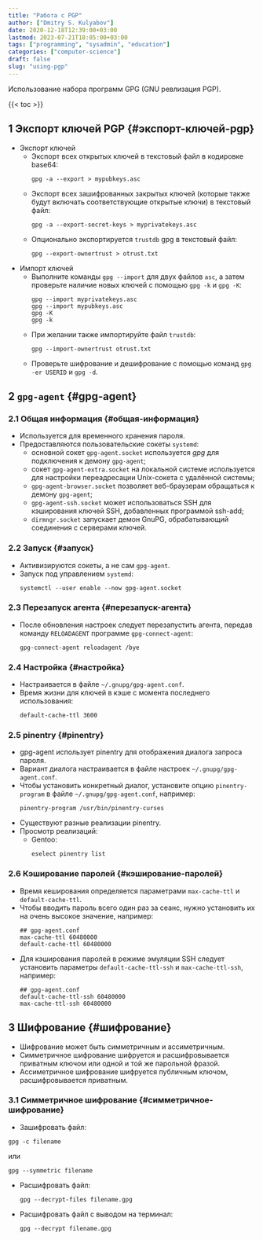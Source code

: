 ```yaml
---
title: "Работа с PGP"
author: ["Dmitry S. Kulyabov"]
date: 2020-12-18T12:39:00+03:00
lastmod: 2023-07-21T18:05:00+03:00
tags: ["programming", "sysadmin", "education"]
categories: ["computer-science"]
draft: false
slug: "using-pgp"
---
```


Использование набора программ GPG (GNU ревлизация PGP).

<!--more-->

{{< toc >}}


## <span class="section-num">1</span> Экспорт ключей PGP {#экспорт-ключей-pgp}

-   Экспорт ключей
    -   Экспорт всех открытых ключей в текстовый файл в кодировке base64:
        ```shell
        gpg -a --export > mypubkeys.asc
        ```
    -   Экспорт всех зашифрованных закрытых ключей (которые также будут включать соответствующие открытые ключи) в текстовый файл:
        ```shell
        gpg -a --export-secret-keys > myprivatekeys.asc
        ```
    -   Опционально экспортируется `trustdb` gpg в текстовый файл:
        ```shell
        gpg --export-ownertrust > otrust.txt
        ```
-   Импорт ключей
    -   Выполните команды `gpg --import` для двух файлов `asc`, а затем проверьте наличие новых ключей с помощью `gpg -k` и `gpg -K`:
        ```shell
        gpg --import myprivatekeys.asc
        gpg --import mypubkeys.asc
        gpg -K
        gpg -k
        ```
    -   При желании также импортируйте файл `trustdb`:
        ```shell
        gpg --import-ownertrust otrust.txt
        ```
    -   Проверьте шифрование и дешифрование с помощью команд `gpg -er USERID` и `gpg -d`.


## <span class="section-num">2</span> `gpg-agent` {#gpg-agent}


### <span class="section-num">2.1</span> Общая информация {#общая-информация}

-   Используется для временного хранения пароля.
-   Предоставляются пользовательские сокеты `systemd`:
    -   основной сокет `gpg-agent.socket` используется _gpg_ для подключения к демону `gpg-agent`;
    -   сокет `gpg-agent-extra.socket` на локальной системе используется для настройки переадресации Unix-сокета с удалённой системы;
    -   `gpg-agent-browser.socket` позволяет веб-браузерам обращаться к демону `gpg-agent`;
    -   `gpg-agent-ssh.socket` может использоваться SSH для кэширования ключей SSH, добавленных программой ssh-add;
    -   `dirmngr.socket` запускает демон GnuPG, обрабатывающий соединения с серверами ключей.


### <span class="section-num">2.2</span> Запуск {#запуск}

-   Активизируются сокеты, а не сам `gpg-agent`.
-   Запуск под управлением `systemd`:
    ```shell
    systemctl --user enable --now gpg-agent.socket
    ```


### <span class="section-num">2.3</span> Перезапуск агента {#перезапуск-агента}

-   После обновления настроек следует перезапустить агента, передав команду `RELOADAGENT` программе `gpg-connect-agent`:
    ```shell
    gpg-connect-agent reloadagent /bye
    ```


### <span class="section-num">2.4</span> Настройка {#настройка}

-   Настраивается в файле `~/.gnupg/gpg-agent.conf`.
-   Время жизни для ключей в кэше с момента последнего использования:
    ```conf-unix
    default-cache-ttl 3600
    ```


### <span class="section-num">2.5</span> pinentry {#pinentry}

-   gpg-agent использует pinentry для отображения диалога запроса пароля.
-   Вариант диалога настраивается в файле настроек `~/.gnupg/gpg-agent.conf`.
-   Чтобы установить конкретный диалог, установите опцию `pinentry-program` в файле `~/.gnupg/gpg-agent.conf`, например:
    ```conf-unix
    pinentry-program /usr/bin/pinentry-curses
    ```
-   Существуют разные реализации pinentry.
-   Просмотр реализаций:
    -   Gentoo:
        ```shell
        eselect pinentry list
        ```


### <span class="section-num">2.6</span> Кэширование паролей {#кэширование-паролей}

-   Время кеширования определяется параметрами `max-cache-ttl` и `default-cache-ttl`.
-   Чтобы вводить пароль всего один раз за сеанс, нужно установить их на очень высокое значение, например:
    ```conf-unix
    ## gpg-agent.conf
    max-cache-ttl 60480000
    default-cache-ttl 60480000
    ```
-   Для кэширования паролей в режиме эмуляции SSH следует установить параметры `default-cache-ttl-ssh` и `max-cache-ttl-ssh`, например:
    ```conf-unix
    ## gpg-agent.conf
    default-cache-ttl-ssh 60480000
    max-cache-ttl-ssh 60480000
    ```


## <span class="section-num">3</span> Шифрование {#шифрование}

-   Шифрование может быть симметричным и ассиметричным.
-   Симметричное шифрование шифруется и расшифровывается приватным ключом или одной и той же парольной фразой.
-   Ассиметричное шифрование шифруется публичным ключом, расшифровывается приватным.


### <span class="section-num">3.1</span> Симметричное шифрование {#симметричное-шифрование}

-   Зашифровать файл:

<!--listend-->

```shell
gpg -c filename
```

или

```shell
gpg --symmetric filename
```

-   Расшифровать файл:
    ```shell
    gpg --decrypt-files filename.gpg
    ```
-   Расшифровать файл с выводом на терминал:
    ```shell
    gpg --decrypt filename.gpg
    ```
